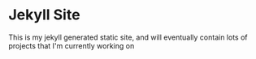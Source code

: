 # Jekyll Site

This is my jekyll generated static site, and will eventually contain lots of projects that I'm currently working on
